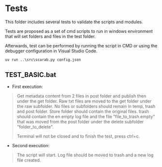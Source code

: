 # Tests

This folder includes several tests to validate the scripts and modules.

Tests are proposed as a set of cmd scripts to run in windows environment that will set folders and files in the test folder.

Afterwards, test can be performed by running the script in CMD or using the debugger configuration in Visual Studio Code.

```cmd
uv run ..\src\scarab.py config.json
```

## TEST_BASIC.bat

- First execution:

> Get metadata content from 2 files in post folder and  publish then under the get folder.
> Raw txt files are moved to the get folder under the raw subfolder.
> No files or subfolders should remain in temp, trash and post folder.
> Store folder should contain the original files.
> trash should contain the en empty log file and the file "file_to_trash.empty" that was moved from the post folder under the delete subfolder "folder_to_delete".
>
> Terminal will not be closed and to finish the test, press ctrl+c.

- Second execution:

> The script will start. Log file should be moved to trash and a new log file created.
